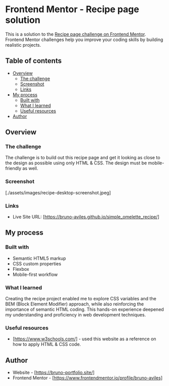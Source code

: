 # Frontend Mentor - Recipe page solution

This is a solution to the [Recipe page challenge on Frontend Mentor](https://www.frontendmentor.io/challenges/recipe-page-KiTsR8QQKm). Frontend Mentor challenges help you improve your coding skills by building realistic projects. 

## Table of contents

- [Overview](#overview)
  - [The challenge](#the-challenge)
  - [Screenshot](#screenshot)
  - [Links](#links)
- [My process](#my-process)
  - [Built with](#built-with)
  - [What I learned](#what-i-learned)
  - [Useful resources](#useful-resources)
- [Author](#author)

## Overview

### The challenge

The challenge is to build out this recipe page and get it looking as close to the design as possible using only HTML & CSS. The design must be mobile-friendly as well.

### Screenshot

[./assets/images/recipe-desktop-screenshot.jpeg]

### Links
- Live Site URL: [https://bruno-aviles.github.io/simple_omelette_recipe/]

## My process

### Built with

- Semantic HTML5 markup
- CSS custom properties
- Flexbox
- Mobile-first workflow

### What I learned

Creating the recipe project enabled me to explore CSS variables and the BEM (Block Element Modifier) approach, while also reinforcing the importance of semantic HTML coding. This hands-on experience deepened my understanding and proficiency in web development techniques.

### Useful resources

- [https://www.w3schools.com/] - used this website as a reference on how to apply HTML & CSS code.

## Author

- Website - [https://bruno-portfolio.site/]
- Frontend Mentor - [https://www.frontendmentor.io/profile/bruno-aviles]